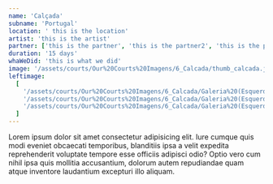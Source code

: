 ```yaml
---
name: 'Calçada'
subname: 'Portugal'
location: ' this is the location'
artist: 'this is the artist'
partner: ['this is the partner', 'this is the partner2', 'this is the partner3']
duration: '15 days'
whaWeDid: 'this is what we did'
image: '/assets/courts/Our%20Courts%20Imagens/6_Calcada/thumb_calcada.jpg'
leftimage:
  [
    '/assets/courts/Our%20Courts%20Imagens/6_Calcada/Galeria%20(Esquerda)/1.jpg',
    '/assets/courts/Our%20Courts%20Imagens/6_Calcada/Galeria%20(Esquerda)/2.jpg',
    '/assets/courts/Our%20Courts%20Imagens/6_Calcada/Galeria%20(Esquerda)/3.jpg',
  ]
---
```


Lorem ipsum dolor sit amet consectetur adipisicing elit. Iure cumque quis modi eveniet obcaecati temporibus, blanditiis ipsa a velit expedita reprehenderit voluptate tempore esse officiis adipisci odio? Optio vero cum nihil ipsa quis mollitia accusantium, dolorum autem repudiandae quam atque inventore laudantium excepturi illo aliquam.

<img src="https://unsplash.it/600" alt="">
